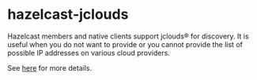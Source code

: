 # hazelcast-jclouds

Hazelcast members and native clients support jclouds® for discovery. It is useful when you do not want to provide or you cannot provide the list of possible IP addresses on various cloud providers.

See [here](http://docs.hazelcast.org/docs/latest/manual/html-single/index.html#discovering-members-with-jclouds) for more details.
